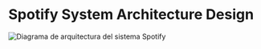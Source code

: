 # Spotify System Architecture Design

![Diagrama de arquitectura del sistema Spotify](spotify.drawio)
